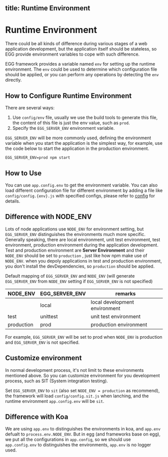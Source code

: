 title: Runtime Environment
---

# Runtime Environment

There could be all kinds of difference during various stages of a web application development, but the application itself should be stateless, so EGG provide environment variables to cope with such difference.

EGG framework provides a variable named `env` for setting up the runtime environment. The `env` could be used to determine which configuration file should be applied, or you can perform any operations by detecting the `env` directly.

## How to Configure Runtime Environment

There are several ways:

1. Use `config/env` file, usually we use the build tools to generate this file, the content of this file is just the env value, such as `prod`.
2. Specify the `EGG_SERVER_ENV` environment variable.


`EGG_SERVER_ENV` will be more commonly used, defining the environment variable when you start the application is the simplest way, for example, use the code below to start the application in the production environment.

```shell
EGG_SERVER_ENV=prod npm start
```

## How to Use
You can use `app.config.env` to get the environment variable.
You can also load different configuration file for different environment by adding a file like  `config/config.{env}.js` with specified configs, please refer to  [config](./config.md) for details.

## Difference with NODE_ENV

Lots of node applications use `NODE_ENV` for environment setting, but `EGG_SERVER_ENV`  distinguishes the environments much more specific. Generally speaking, there are local environment, unit test environment, test environment, production environment during the application development. Test and production environment are **Server Environment** and their `NODE_ENV` should be set to `production` , just like how npm make use of `NODE_ENV`. when you depoly applications in test and production environment, you don't install the devDependencies, so `production` should be applied.

Default mapping of `EGG_SERVER_ENV` and `NODE_ENV` (will generate `EGG_SERVER_ENV` from `NODE_ENV` setting if `EGG_SERVER_ENV` is not specified)

NODE_ENV   | EGG_SERVER_ENV | remarks
---------- | -------------- | ------------
           | local          | local development environment
test       | unittest       | unit test environment
production | prod           | production environment

For example, `EGG_SERVER_ENV` will be set to prod when `NODE_ENV` is production and `EGG_SERVER_ENV` is not specified.

## Customize environment

In normal development process, it's not limit to these environments mentioned above. So you can customize environment for you development process, such as SIT (System integration testing).

Set `EGG_SERVER_ENV` to `sit` (also set `NODE_ENV = production` as recommend), the framework will load `config/config.sit.js` when lanching, and the runtime environment `app.config.env` will be `sit`.

## Difference with Koa

We are using `app.env` to distinguishes the environments in koa, and `app.env` defualt to `process.env.NODE_ENV`. But in egg (and frameworks base on egg), we put all the configurations in `app.config`, so we should use `app.config.env` to distinguishes the environments, `app.env` is no logger used.
